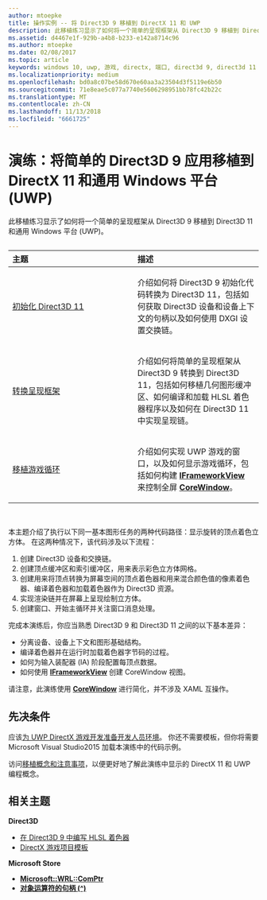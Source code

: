 ```yaml
---
author: mtoepke
title: 操作实例 -- 将 Direct3D 9 移植到 DirectX 11 和 UWP
description: 此移植练习显示了如何将一个简单的呈现框架从 Direct3D 9 移植到 Direct3D 11 和通用 Windows 平台 (UWP)。
ms.assetid: d4467e1f-929b-a4b8-b233-e142a8714c96
ms.author: mtoepke
ms.date: 02/08/2017
ms.topic: article
keywords: windows 10, uwp, 游戏, directx, 端口, direct3d 9, direct3d 11
ms.localizationpriority: medium
ms.openlocfilehash: bd0a8c07be58d670e60aa3a23504d3f5119e6b50
ms.sourcegitcommit: 71e8eae5c077a7740e5606298951bb78fc42b22c
ms.translationtype: MT
ms.contentlocale: zh-CN
ms.lasthandoff: 11/13/2018
ms.locfileid: "6661725"
---
```

# <a name="walkthrough-port-a-simple-direct3d-9-app-to-directx-11-and-universal-windows-platform-uwp"></a>演练：将简单的 Direct3D 9 应用移植到 DirectX 11 和通用 Windows 平台 (UWP)



此移植练习显示了如何将一个简单的呈现框架从 Direct3D 9 移植到 Direct3D 11 和通用 Windows 平台 (UWP)。
## 
<table>
<colgroup>
<col width="50%" />
<col width="50%" />
</colgroup>
<thead>
<tr class="header">
<th align="left">主题</th>
<th align="left">描述</th>
</tr>
</thead>
<tbody>
<tr class="odd">
<td align="left"><p><a href="simple-port-from-direct3d-9-to-11-1-part-1--initializing-direct3d.md">初始化 Direct3D 11</a></p></td>
<td align="left"><p>介绍如何将 Direct3D 9 初始化代码转换为 Direct3D 11，包括如何获取 Direct3D 设备和设备上下文的句柄以及如何使用 DXGI 设置交换链。</p></td>
</tr>
<tr class="even">
<td align="left"><p><a href="simple-port-from-direct3d-9-to-11-1-part-2--rendering.md">转换呈现框架</a></p></td>
<td align="left"><p>介绍如何将简单的呈现框架从 Direct3D 9 转换到 Direct3D 11，包括如何移植几何图形缓冲区、如何编译和加载 HLSL 着色器程序以及如何在 Direct3D 11 中实现呈现链。</p></td>
</tr>
<tr class="odd">
<td align="left"><p><a href="simple-port-from-direct3d-9-to-11-1-part-3--viewport-and-game-loop.md">移植游戏循环</a></p></td>
<td align="left"><p>介绍如何实现 UWP 游戏的窗口，以及如何显示游戏循环，包括如何构建 <a href="https://msdn.microsoft.com/library/windows/apps/hh700478"><strong>IFrameworkView</strong></a> 来控制全屏 <a href="https://msdn.microsoft.com/library/windows/apps/br208225"><strong>CoreWindow</strong></a>。</p></td>
</tr>
</tbody>
</table>

 

本主题介绍了执行以下同一基本图形任务的两种代码路径：显示旋转的顶点着色立方体。 在这两种情况下，该代码涉及以下流程：

1.  创建 Direct3D 设备和交换链。
2.  创建顶点缓冲区和索引缓冲区，用来表示彩色立方体网格。
3.  创建用来将顶点转换为屏幕空间的顶点着色器和用来混合颜色值的像素着色器、编译着色器和加载着色器作为 Direct3D 资源。
4.  实现渲染链并在屏幕上呈现绘制立方体。
5.  创建窗口、开始主循环并关注窗口消息处理。

完成本演练后，你应当熟悉 Direct3D 9 和 Direct3D 11 之间的以下基本差异：

-   分离设备、设备上下文和图形基础结构。
-   编译着色器并在运行时加载着色器字节码的过程。
-   如何为输入装配器 (IA) 阶段配置每顶点数据。
-   如何使用 [**IFrameworkView**](https://msdn.microsoft.com/library/windows/apps/hh700478) 创建 CoreWindow 视图。

请注意，此演练使用 [**CoreWindow**](https://msdn.microsoft.com/library/windows/apps/br208225) 进行简化，并不涉及 XAML 互操作。

## <a name="prerequisites"></a>先决条件


应该[为 UWP DirectX 游戏开发准备开发人员环境](prepare-your-dev-environment-for-windows-store-directx-game-development.md)。 你还不需要模板，但你将需要 Microsoft Visual Studio2015 加载本演练中的代码示例。

访问[移植概念和注意事项](porting-considerations.md)，以便更好地了解此演练中显示的 DirectX 11 和 UWP 编程概念。

## <a name="related-topics"></a>相关主题

**Direct3D**

* [在 Direct3D 9 中编写 HLSL 着色器](https://msdn.microsoft.com/library/windows/desktop/bb944006)
* [DirectX 游戏项目模板](user-interface.md)

**Microsoft Store**

* [**Microsoft::WRL::ComPtr**](https://msdn.microsoft.com/library/windows/apps/br244983.aspx)
* [**对象运算符的句柄 (^)**](https://msdn.microsoft.com/library/windows/apps/yk97tc08.aspx)

